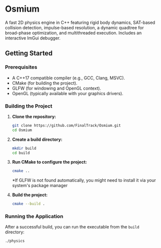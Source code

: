 # Osmium

A fast 2D physics engine in C++ featuring rigid body dynamics, SAT-based collision detection, impulse-based resolution, a dynamic quadtree for broad-phase optimization, and multithreaded execution. Includes an interactive ImGui debugger.

## Getting Started

### Prerequisites

* A C++17 compatible compiler (e.g., GCC, Clang, MSVC).
* CMake (for building the project).
* GLFW (for windowing and OpenGL context).
* OpenGL (typically available with your graphics drivers).

### Building the Project

1.  **Clone the repository:**
    ```bash
    git clone https://github.com/FinalTrack/Osmium.git
    cd Osmium
    ```

2.  **Create a build directory:**
    ```bash
    mkdir build
    cd build
    ```

3.  **Run CMake to configure the project:**
    ```bash
    cmake ..
    ```
    *If GLFW is not found automatically, you might need to install it via your system's package manager

4.  **Build the project:**
    ```bash
    cmake --build .
    ```

### Running the Application

After a successful build, you can run the executable from the `build` directory:

```bash
./physics
